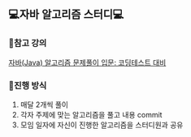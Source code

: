 ## 💻자바 알고리즘 스터디💻

### 🎥참고 강의
[자바(Java) 알고리즘 문제풀이 입문: 코딩테스트 대비](https://www.inflearn.com/course/%EC%9E%90%EB%B0%94-%EC%95%8C%EA%B3%A0%EB%A6%AC%EC%A6%98-%EB%AC%B8%EC%A0%9C%ED%92%80%EC%9D%B4-%EC%BD%94%ED%85%8C%EB%8C%80%EB%B9%84/dashboard)

### 📢진행 방식
1. 매달 2개씩 풀이
2. 각자 주제에 맞는 알고리즘을 풀고 내용 commit
3. 모임 일자에 자신이 진행한 알고리즘을 스터디원과 공유
